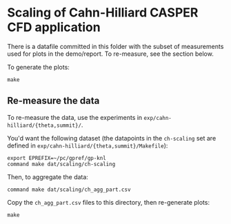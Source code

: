 # Scaling of Cahn-Hilliard CASPER CFD application

There is a datafile committed in this folder with the subset
of measurements used for plots in the demo/report. To re-measure,
see the section below.

To generate the plots:

	make

Re-measure the data
-------------------

To re-measure the data, use the experiments in
`exp/cahn-hilliard/{theta,summit}/`.

You'd want the following dataset (the datapoints in the `ch-scaling` set are
defined in `exp/cahn-hilliard/{theta,summit}/Makefile`):

	export EPREFIX=~/pc/gpref/gp-knl
	command make dat/scaling/ch-scaling

Then, to aggregate the data:

	command make dat/scaling/ch_agg_part.csv

Copy the `ch_agg_part.csv` files to this directory, then re-generate plots:

	make
